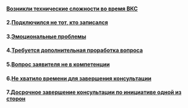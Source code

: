 #### [Возникли технические сложности во время ВКС](Возникли%20технические%20сложности%20во%20время%20ВКС)
#### 2.[Подключился не тот, кто записался](Подключился%20не%20тот,%20кто%20записался)
#### 3.[Эмоциональные проблемы](Эмоциональные%20проблемы)
#### 4.[Требуется дополнительная проработка вопроса](Требуется%20дополнительная%20проработка%20вопроса)
#### 5.[Вопрос заявителя не в компетенции](Вопрос%20заявителя%20не%20в%20компетенции)
#### 6.[Не хватило времени для завершения консультации](Не%20хватило%20времени%20для%20завершения%20консультации)
#### 7.[Досрочное завершение консультации по инициативе одной из сторон](Досрочное%20завершение%20консультации%20по%20инициативе%20одной%20из%20сторон)
